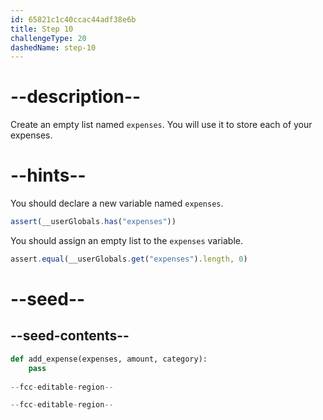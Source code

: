 ```yaml
---
id: 65821c1c40ccac44adf38e6b
title: Step 10
challengeType: 20
dashedName: step-10
---
```


# --description--

Create an empty list named `expenses`. You will use it to store each of your expenses.

# --hints--

You should declare a new variable named `expenses`.

```js
assert(__userGlobals.has("expenses"))
```

You should assign an empty list to the `expenses` variable.

```js
assert.equal(__userGlobals.get("expenses").length, 0)
```

# --seed--

## --seed-contents--

```py
def add_expense(expenses, amount, category):
    pass
    
--fcc-editable-region--

--fcc-editable-region--
```
